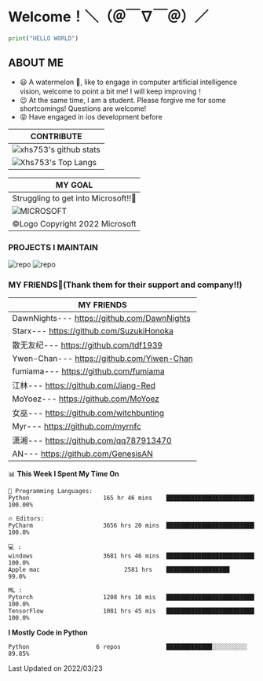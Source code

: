 # Welcome！＼（＠￣∇￣＠）／
```python
print("HELLO WORLD")
```
## ABOUT ME
- 😃 A watermelon 🍉, like to engage in 
computer artificial intelligence vision, 
welcome to point a bit me! 
I will keep improving！
- 😉 At the same time, I am a student. Please forgive me for some shortcomings! 
Questions are welcome!
- 😝 Have engaged in ios development before

|CONTRIBUTE
|-------------
|![xhs753's github stats](https://github-readme-stats.vercel.app/api?username=starxsky&show_icons=true&theme=radical&line_height=20)
|![Xhs753's Top Langs](https://github-readme-stats.vercel.app/api/top-langs/?username=starxsky&layout=compact&theme=radical&card_width=270) 




|MY GOAL
|---------------
|Struggling to get into Microsoft!!🎉
|![MICROSOFT](https://avatars.githubusercontent.com/u/6154722?s=200&v=4) |
| ©Logo Copyright 2022 Microsoft                                         |



### PROJECTS I MAINTAIN
![ repo](https://github-readme-stats.vercel.app/api/pin/?username=starxsky&repo=GPT-2)
![ repo](https://github-readme-stats.vercel.app/api/pin/?username=floattech&repo=AI-Bot)



### MY FRIENDS🤗(Thank them for their support and company!!)
|MY FRIENDS
|-------------------------------------------|
| DawnNights--- https://github.com/DawnNights |
| Starx--- https://github.com/SuzukiHonoka
| 散无友纪--- https://github.com/tdf1939
| Ywen-Chan--- https://github.com/Yiwen-Chan
| fumiama--- https://github.com/fumiama
| 江林--- https://github.com/Jiang-Red
| MoYoez--- https://github.com/MoYoez
| 女巫--- https://github.com/witchbunting
| Myr--- https://github.com/myrnfc
| 潇湘--- https://github.com/qq787913470
| AN--- https://github.com/GenesisAN


<!--START_SECTION:waka-->
📊 **This Week I Spent My Time On** 
```text
💬 Programming Languages: 
Python                     165 hr 46 mins    █████████████████████████ 100.00% 

🔥 Editors: 
PyCharm                    3656 hrs 20 mins  █████████████████████████  100.0%

💻 : 
windows                    3681 hrs 46 mins  █████████████████████████  100.0%
Apple mac                        2581 hrs    ██████████████████              99.0%

ML :
Pytorch                    1208 hrs 10 mis   █████████████████████████  100.0%
TensorFlow                 1081 hrs 45 mis   █████████████████████████  100.0%
```
**I Mostly Code in Python** 
```text
Python                   6 repos             █████████████░░░░░░░░░░           89.85% 
```
 Last Updated on 2022/03/23
<!--END_SECTION:waka-->
